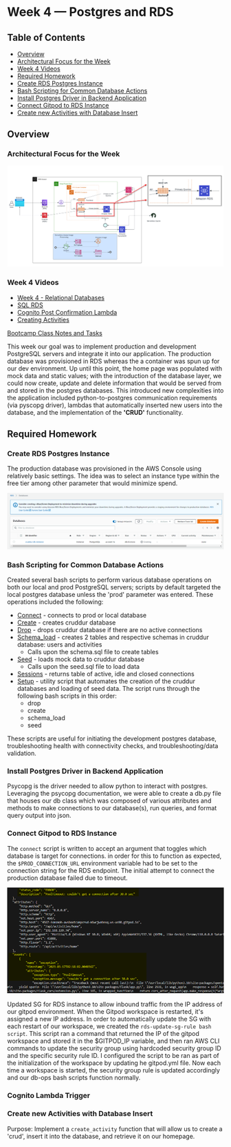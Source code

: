 # Week 4 — Postgres and RDS


## Table of Contents
  - [Overview](#overview)
  - [Architectural Focus for the Week](#architectural-focus-for-the-week)
  - [Week 4 Videos](#week-4-videos)
  - [Required Homework](#required-homework)
  - [Create RDS Postgres Instance](#create-rds-postgres-instance)
  - [Bash Scripting for Common Database Actions](#bash-scripting-for-common-database-actions)
  - [Install Postgres Driver in Backend Application](#install-postgres-driver-in-backend-application)
  - [Connect Gitpod to RDS Instance](#connect-gitpod-to-rds-instance)
  - [Create new Activities with Database Insert](#create-new-activities-with-database-insert)

## Overview

### Architectural Focus for the Week

![](assets/week4/architecural-focus-for-the-week.png)

### Week 4 Videos
 - [Week 4 - Relational Databases]( https://www.youtube.com/watch?v=EtD7Kv5YCUs&list=PLBfufR7vyJJ7k25byhRXJldB5AiwgNnWv&index=47)
 - [SQL RDS]( https://www.youtube.com/watch?v=Sa2iB33sKFo&list=PLBfufR7vyJJ7k25byhRXJldB5AiwgNnWv&index=48)
 - [Cognito Post Confirmation Lambda]( https://www.youtube.com/watch?v=7qP4RcY2MwU&list=PLBfufR7vyJJ7k25byhRXJldB5AiwgNnWv&index=48) 
 - [Creating Activities]( https://www.youtube.com/watch?v=fTksxEQExL4&list=PLBfufR7vyJJ7k25byhRXJldB5AiwgNnWv&index=50)



[Bootcamp Class Notes and Tasks](https://github.com/omenking/aws-bootcamp-cruddur-2023/blob/week-4/journal/week4.md)

This week our goal was to implement production and development PostgreSQL servers and integrate it into our application. The production database was provisioned in RDS whereas the a container was spun up for our dev environment. Up until this point, the home page was populated with mock data and static values; with the introduction of the database layer, we could now create, update and delete information that would be served from and stored in the postgres databases. This introduced new complexities into the application included python-to-postgres communication requirements (via pyscopg driver), lambdas that automatically inserted new users into the database, and the implementation of the **'CRUD'** functionality.


## Required Homework

### Create RDS Postgres Instance

The production database was provisioned in the AWS Console using relatively basic settings. The idea was to select an instance type within the free tier among other parameter that would minimize spend. 

![](assets/week4/postgres-rds-instance-provisioned-in-console.png)

### Bash Scripting for Common Database Actions

Created several bash scripts to perform various database operations on both our local and prod PostgreSQL servers; scripts by default targeted the local postgres database unless the 'prod' parameter was entered. These operations included the following:
    
   - [Connect](https://github.com/fo-momoh/aws-bootcamp-cruddur-2023/blob/prod/bin/db/connect) - connects to prod or local database
   - [Create](https://github.com/fo-momoh/aws-bootcamp-cruddur-2023/blob/prod/bin/db/create) - creates cruddur database
   - [Drop](https://github.com/fo-momoh/aws-bootcamp-cruddur-2023/blob/prod/bin/db/drop) - drops cruddur database if there are no active connections
   - [Schema_load](https://github.com/fo-momoh/aws-bootcamp-cruddur-2023/blob/prod/bin/db/schema-load) - creates 2 tables and respective schemas in cruddur database: users and activities 
       * Calls upon the schema.sql file to create tables
   - [Seed](https://github.com/fo-momoh/aws-bootcamp-cruddur-2023/blob/prod/bin/db/seed) - loads mock data to cruddur database
       * Calls upon the seed.sql file to load data
   - [Sessions](https://github.com/fo-momoh/aws-bootcamp-cruddur-2023/blob/prod/bin/db/sessions) - returns table of active, idle and closed connections
   - [Setup](https://github.com/fo-momoh/aws-bootcamp-cruddur-2023/blob/prod/bin/db/setup) - utility script that automates the creation of the cruddur databases and loading of seed data. The script runs through the following bash scripts in this order:
       * drop
       * create
       * schema_load
       * seed
 
These scripts are useful for initiating the development postgres database, troubleshooting health with connectivity checks, and troubleshooting/data validation. 
 
### Install Postgres Driver in Backend Application 

Psycopg is the driver needed to allow python to interact with postgres. Leveraging the psycopg documentation, we were able to create a db.py file that houses our db class which was composed of various attributes and methods to make connections to our database(s), run queries, and format query output into json. <Add a little more context about how backend-flask leverages db.py>


### Connect Gitpod to RDS Instance

The `connect` script is written to accept an argument that toggles which database is target for connections. in order for this to function as expected, the `$PROD_CONNECTION_URL` environment variable had to be set to the connection string for the RDS endpoint. The initial attempt to connect the production database failed due to timeout.

![](assets/week4/docker-logs-initial-prod-connection-for-home-activities-with-refactored-db-lib.png)
	
Updated SG for RDS instance to allow inbound traffic from the IP address of our gitpod environment. When the Gitpod workspace is restarted, it's assigned a new IP address. In order to automatically update the SG with each restart of our workspace, we created the `rds-update-sg-rule bash script`. This script ran a command that returned the IP of the gitpod workspace and stored it in the $GITPOD_IP variable, and then ran AWS CLI commands to update the security group using hardcoded security group ID and the specific security rule ID. I configured the script to be ran as part of the initialization of the workspace by updating he gitpod.yml file. Now each time a workspace is started, the security group rule is updated accordingly and our db-ops bash scripts function normally. 


### Cognito Lambda Trigger



### Create new Activities with Database Insert

Purpose: Implement a `create_activity` function that will allow us to create a 'crud', insert it into the database, and retrieve it on our homepage.
